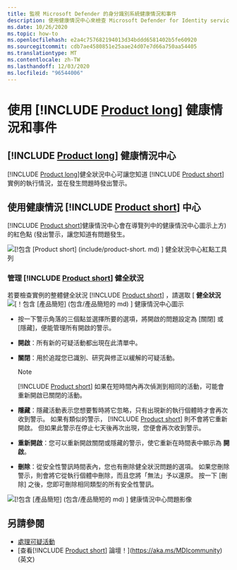 ```yaml
---
title: 監視 Microsoft Defender 的身分識別系統健康情況和事件
description: 使用健康情況中心來檢查 Microsoft Defender for Identity service 的運作情況，並在事件檢視器中查看潛在問題的警示，並查看系統事件。
ms.date: 10/26/2020
ms.topic: how-to
ms.openlocfilehash: e2a4c757682194013d34bddd6581402b5fe60920
ms.sourcegitcommit: cdb7ae4580851e25aae24d07e7d66a750aa54405
ms.translationtype: MT
ms.contentlocale: zh-TW
ms.lasthandoff: 12/03/2020
ms.locfileid: "96544006"
---
```

# <a name="work-with-product-long-health-and-events"></a>使用 [!INCLUDE [Product long](includes/product-long.md)] 健康情況和事件

## <a name="product-long-health-center"></a>[!INCLUDE [Product long](includes/product-long.md)] 健康情況中心

[!INCLUDE [Product long](includes/product-long.md)]健全狀況中心可讓您知道 [!INCLUDE [Product short](includes/product-short.md)] 實例的執行情況，並在發生問題時發出警示。

## <a name="working-with-the-product-short-health-center"></a>使用健康情況 [!INCLUDE [Product short](includes/product-short.md)] 中心

[!INCLUDE [Product short](includes/product-short.md)]健康情況中心會在導覽列中的健康情況中心圖示上方) 的紅色點 (發出警示，讓您知道有問題發生。

![[!包含 [Product short] (include/product-short. md) ] 健全狀況中心紅點工具列](media/health-bar.png)

### <a name="managing-product-short-health"></a>管理 [!INCLUDE [Product short](includes/product-short.md)] 健全狀況

若要檢查實例的整體健全狀況 [!INCLUDE [Product short](includes/product-short.md)] ，請選取 [ **健全狀況** ![ [！包含 [產品簡短] (包含/產品簡短的 md) ] 健康情況中心圖示](media/red-dot.png)

- 按一下警示角落的三個點並選擇所要的選項，將開啟的問題設定為 [關閉] 或 [隱藏]，便能管理所有開啟的警示。

- **開啟**：所有新的可疑活動都出現在此清單中。

- **關閉**：用於追蹤您已識別、研究與修正以緩解的可疑活動。

    > [!NOTE]
    > [!INCLUDE [Product short](includes/product-short.md)] 如果在短時間內再次偵測到相同的活動，可能會重新開啟已關閉的活動。

- **隱藏**：隱藏活動表示您想要暫時將它忽略，只有出現新的執行個體時才會再次收到警示。 如果有類似的警示， [!INCLUDE [Product short](includes/product-short.md)] 則不會將它重新開啟。 但如果此警示在停止七天後再次出現，您便會再次收到警示。

- **重新開啟**：您可以重新開啟關閉或隱藏的警示，使它重新在時間表中顯示為 **開啟**。

- **刪除**：從安全性警訊時間表內，您也有刪除健全狀況問題的選項。 如果您刪除警示，則會將它從執行個體中刪除，而且您將「無法」予以還原。 按一下 [刪除] 之後，您即可刪除相同類型的所有安全性警訊。

![[!包含 [產品簡短] (包含/產品簡短的 md) ] 健康情況中心問題影像](media/health-issue.png)

## <a name="see-also"></a>另請參閱

- [處理可疑活動](working-with-suspicious-activities.md)
- [查看[!INCLUDE [Product short](includes/product-short.md)] 論壇！](https://aka.ms/MDIcommunity)\(英文\)
